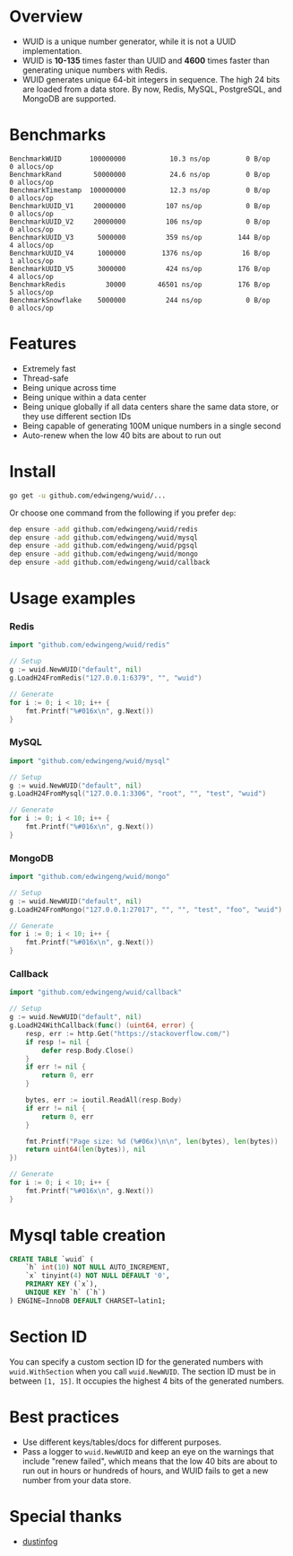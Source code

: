 # Overview
- WUID is a unique number generator, while it is not a UUID implementation.
- WUID is **10-135** times faster than UUID and **4600** times faster than generating unique numbers with Redis.
- WUID generates unique 64-bit integers in sequence. The high 24 bits are loaded from a data store. By now, Redis, MySQL, PostgreSQL, and MongoDB are supported.

# Benchmarks
```
BenchmarkWUID       100000000           10.3 ns/op         0 B/op          0 allocs/op
BenchmarkRand        50000000           24.6 ns/op         0 B/op          0 allocs/op
BenchmarkTimestamp  100000000           12.3 ns/op         0 B/op          0 allocs/op
BenchmarkUUID_V1     20000000          107 ns/op           0 B/op          0 allocs/op
BenchmarkUUID_V2     20000000          106 ns/op           0 B/op          0 allocs/op
BenchmarkUUID_V3      5000000          359 ns/op         144 B/op          4 allocs/op
BenchmarkUUID_V4      1000000         1376 ns/op          16 B/op          1 allocs/op
BenchmarkUUID_V5      3000000          424 ns/op         176 B/op          4 allocs/op
BenchmarkRedis          30000        46501 ns/op         176 B/op          5 allocs/op
BenchmarkSnowflake    5000000          244 ns/op           0 B/op          0 allocs/op
```

# Features
- Extremely fast
- Thread-safe
- Being unique across time
- Being unique within a data center
- Being unique globally if all data centers share the same data store, or they use different section IDs
- Being capable of generating 100M unique numbers in a single second
- Auto-renew when the low 40 bits are about to run out

# Install
``` bash
go get -u github.com/edwingeng/wuid/...
```
Or choose one command from the following if you prefer `dep`:
``` bash
dep ensure -add github.com/edwingeng/wuid/redis
dep ensure -add github.com/edwingeng/wuid/mysql
dep ensure -add github.com/edwingeng/wuid/pgsql
dep ensure -add github.com/edwingeng/wuid/mongo
dep ensure -add github.com/edwingeng/wuid/callback
```

# Usage examples
### Redis
``` go
import "github.com/edwingeng/wuid/redis"

// Setup
g := wuid.NewWUID("default", nil)
g.LoadH24FromRedis("127.0.0.1:6379", "", "wuid")

// Generate
for i := 0; i < 10; i++ {
    fmt.Printf("%#016x\n", g.Next())
}
```

### MySQL
``` go
import "github.com/edwingeng/wuid/mysql"

// Setup
g := wuid.NewWUID("default", nil)
g.LoadH24FromMysql("127.0.0.1:3306", "root", "", "test", "wuid")

// Generate
for i := 0; i < 10; i++ {
    fmt.Printf("%#016x\n", g.Next())
}
```

### MongoDB
``` go
import "github.com/edwingeng/wuid/mongo"

// Setup
g := wuid.NewWUID("default", nil)
g.LoadH24FromMongo("127.0.0.1:27017", "", "", "test", "foo", "wuid")

// Generate
for i := 0; i < 10; i++ {
    fmt.Printf("%#016x\n", g.Next())
}
```

### Callback
``` go
import "github.com/edwingeng/wuid/callback"

// Setup
g := wuid.NewWUID("default", nil)
g.LoadH24WithCallback(func() (uint64, error) {
    resp, err := http.Get("https://stackoverflow.com/")
    if resp != nil {
        defer resp.Body.Close()
    }
    if err != nil {
        return 0, err
    }

    bytes, err := ioutil.ReadAll(resp.Body)
    if err != nil {
        return 0, err
    }

    fmt.Printf("Page size: %d (%#06x)\n\n", len(bytes), len(bytes))
    return uint64(len(bytes)), nil
})

// Generate
for i := 0; i < 10; i++ {
    fmt.Printf("%#016x\n", g.Next())
}
```

# Mysql table creation
``` sql
CREATE TABLE `wuid` (
    `h` int(10) NOT NULL AUTO_INCREMENT,
    `x` tinyint(4) NOT NULL DEFAULT '0',
    PRIMARY KEY (`x`),
    UNIQUE KEY `h` (`h`)
) ENGINE=InnoDB DEFAULT CHARSET=latin1;
```

# Section ID
You can specify a custom section ID for the generated numbers with `wuid.WithSection` when you call `wuid.NewWUID`. The section ID must be in between `[1, 15]`. It occupies the highest 4 bits of the generated numbers.

# Best practices
- Use different keys/tables/docs for different purposes.
- Pass a logger to `wuid.NewWUID` and keep an eye on the warnings that include "renew failed", which means that the low 40 bits are about to run out in hours or hundreds of hours, and WUID fails to get a new number from your data store.

# Special thanks
- [dustinfog](https://github.com/dustinfog)

